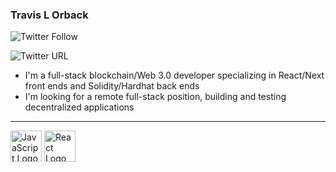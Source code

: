 ### Travis L Orback
![Twitter Follow](https://img.shields.io/twitter/follow/tlorback?style=social)

![Twitter URL](https://img.shields.io/twitter/url?style=social&url=https%3A%2F%2Fwww.twitter.com%2Ftlorback)

- I'm a full-stack blockchain/Web 3.0 developer specializing in React/Next front ends and Solidity/Hardhat back ends
- I'm looking for a remote full-stack position, building and testing decentralized applications

---

<img src="https://cdn.worldvectorlogo.com/logos/logo-javascript.svg" alt="JavaScript Logo" width="50" height="50" /> 
<img src="https://cdn.worldvectorlogo.com/logos/react-1.svg" alt="React Logo" width="50" height="50" />


<!--
**WYTANA/WYTANA** is a ✨ _special_ ✨ repository because its `README.md` (this file) appears on your GitHub profile.

Here are some ideas to get you started:

- 🔭 I’m currently working on ...
- 🌱 I’m currently learning ...
- 👯 I’m looking to collaborate on ...
- 🤔 I’m looking for help with ...
- 💬 Ask me about ...
- 📫 How to reach me: ...
- 😄 Pronouns: ...
- ⚡ Fun fact: ...
-->
